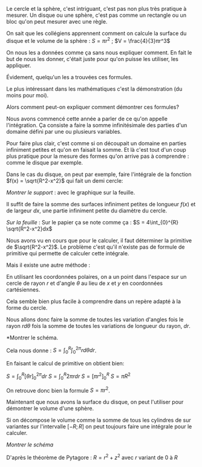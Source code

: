 Le cercle et la sphère, c'est intriguant, c'est pas non plus très pratique à mesurer.
Un disque ou une sphère, c'est pas comme un rectangle ou un bloc qu'on peut mesurer avec une règle.

On sait que les collégiens apprennent comment on calcule la surface du disque et le volume de la sphère :
$S = πr^2$ ; $V = \frac{4}{3}πr^3$ 

On nous les a données comme ça sans nous expliquer comment.
En fait le but de nous les donner, c'était juste pour qu'on puisse les utiliser, les appliquer.

Évidement, quelqu'un les a trouvées ces formules.

Le plus intéressant dans les mathématiques c'est la démonstration (du moins pour moi).

Alors comment peut-on expliquer comment démontrer ces formules?

Nous avons commencé cette année a parler de ce qu'on appelle l'intégration.
Ça consiste a faire la somme infinitésimale des parties d'un domaine défini par une ou plusieurs variables.

Pour faire plus clair, c'est comme si on découpait un domaine en parties infiniment petites et qu'on en faisait la somme. Et là c'est tout d'un coup plus pratique pour la mesure des formes qu'on arrive pas à comprendre : comme le disque par exemple.

Dans le cas du disque, on peut par exemple, faire l'intégrale de la fonction $f(x) = \sqrt{R^2-x^2}$ qui fait un demi cercle:

*Montrer le support* : avec le graphique sur la feuille.

Il suffit de faire la somme des surfaces infiniment petites de longueur $f(x)$ et de largeur $dx$, une partie infiniment petite du diamètre du cercle.

*Sur la feuille* : Sur le papier ça se note comme ça :
$S = 4\int_{0}^{R} \sqrt{R^2-x^2}dx$

Nous avons vu en cours que pour le calculer, il faut déterminer la primitive de $\sqrt{R^2-x^2}$.
Le problème c'est qu'il n'existe pas de formule de primitive qui permette de calculer cette intégrale.

Mais il existe une autre méthode :

En utilisant les coordonnées polaires, on a un point dans l'espace sur un cercle de rayon $r$ et d'angle $θ$ au lieu de $x$ et $y$ en coordonnées cartésiennes.

Cela semble bien plus facile à comprendre dans un repère adapté à la forme du cercle.

Nous allons donc faire la somme de toutes les variation d'angles fois le rayon $rdθ$ fois la somme de toutes les variations de longueur du rayon, $dr$.

*Montrer le schéma.

Cela nous donne : $S = \int_0^R\int_0^{2π} rdθdr$.

En faisant le calcul de primitive on obtient bien:

$S = \int_0^R[θr]_0^{2π}dr$
$S = \int_0^R2πrdr$ 
$S = [πr^2]_0^R$
$S = πR^2$ 

On retrouve donc bien la formule $S = πr^2$.

Maintenant que nous avons la surface du disque, on peut l'utiliser pour démontrer le volume d'une sphère.

Si on décompose le volume comme la somme de tous les cylindres de sur variantes sur l'intervalle $[-R;R]$ on peut toujours faire une intégrale pour le calculer.

*Montrer le schéma*

D'après le théorème de Pytagore : $R = r^2 + z^2$ avec $r$ variant de $0$ à $R$ 